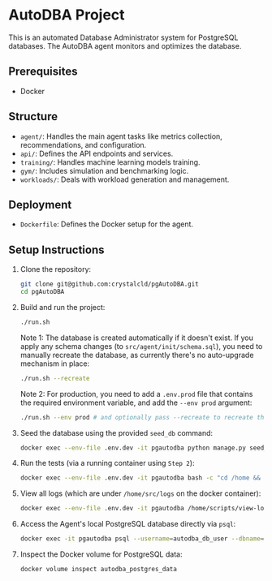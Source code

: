 
# AutoDBA Project
This is an automated Database Administrator system for PostgreSQL databases.
The AutoDBA agent monitors and optimizes the database.

## Prerequisites
- Docker

## Structure
- `agent/`: Handles the main agent tasks like metrics collection, recommendations, and configuration.
- `api/`: Defines the API endpoints and services.
- `training/`: Handles machine learning models training.
- `gym/`: Includes simulation and benchmarking logic.
- `workloads/`: Deals with workload generation and management.

## Deployment
- `Dockerfile`: Defines the Docker setup for the agent.

## Setup Instructions

1. Clone the repository:

    ```bash
    git clone git@github.com:crystalcld/pgAutoDBA.git
    cd pgAutoDBA
    ```

2. Build and run the project:

    ```bash
    ./run.sh
    ```

    Note 1: The database is created automatically if it doesn't exist. If you apply any schema changes (to `src/agent/init/schema.sql`), you need to manually recreate the database, as currently there's no auto-upgrade mechanism in place:
    ```bash
    ./run.sh --recreate
    ```
    Note 2: For production, you need to add a `.env.prod` file that contains the required environment variable, and add the `--env prod` argument:
    ```bash
    ./run.sh --env prod # and optionally pass --recreate to recreate the database
    ```

3. Seed the database using the provided `seed_db` command:

    ```bash
    docker exec --env-file .env.dev -it pgautodba python manage.py seed_db
    ```

4. Run the tests (via a running container using `Step 2`):

    ```bash
    docker exec --env-file .env.dev -it pgautodba bash -c "cd /home && pytest"
    ```

5. View all logs (which are under `/home/src/logs` on the docker container):

    ```bash
    docker exec --env-file .env.dev -it pgautodba /home/scripts/view-logs.sh
    ```

6. Access the Agent's local PostgreSQL database directly via `psql`:

    ```bash
    docker exec -it pgautodba psql --username=autodba_db_user --dbname=autodba_db
    ```

7. Inspect the Docker volume for PostgreSQL data:

    ```bash
    docker volume inspect autodba_postgres_data
    ```
